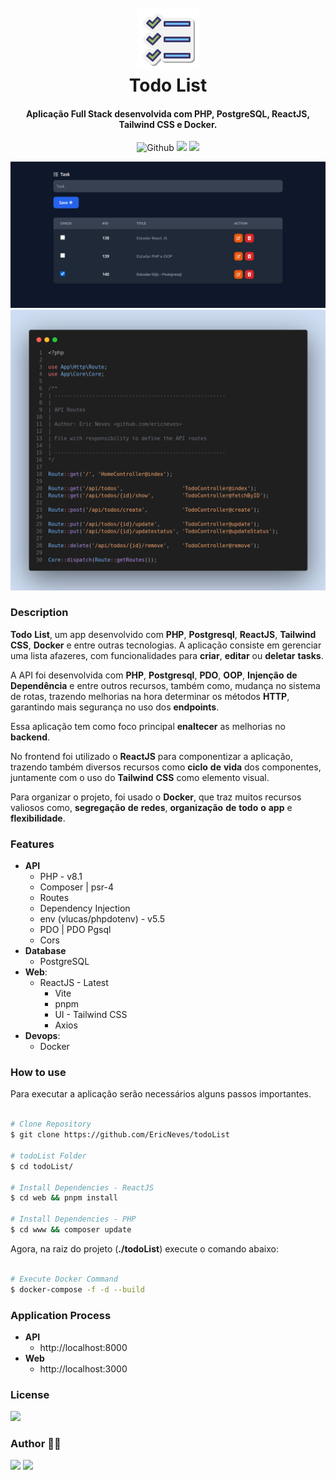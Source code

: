 <h1 align="center">
  <br />
  <img src=".github/favicon.png">
  <br />
  Todo List
  <br />
</h1>

<h4 align="center">
  Aplicação Full Stack desenvolvida com PHP, PostgreSQL, ReactJS, Tailwind CSS e Docker.
</h4> 

<p align="center">
  <img src="https://img.shields.io/github/last-commit/ericneves/todoList?style=flat-square&logo=github&logoColor=%23dddddd&label=LAST%20COMMIT&labelColor=%23333333" alt="Github">
  <img src="https://img.shields.io/github/languages/top/ericneves/todoList?style=flat-square&logo=PHP&logoColor=%238892BF&label=PHP&labelColor=%23dddddd">
  <img src="https://img.shields.io/github/license/ericneves/todoList?style=flat-square&color=%237f5af0">
</p>

![screenshot](.github/screenshotA.png)
![screenshot](.github/screenshotB.png)

### Description

**Todo** **List**, um app desenvolvido com **PHP**, **Postgresql**, **ReactJS**, **Tailwind** **CSS**, **Docker** e entre outras tecnologias. A aplicação consiste em gerenciar uma lista afazeres, com funcionalidades para **criar**, **editar** ou **deletar** **tasks**.

A API foi desenvolvida com **PHP**, **Postgresql**, **PDO**, **OOP**, **Injenção** **de** **Dependência** e entre outros recursos, também como, mudança no sistema de rotas, trazendo melhorias na hora determinar os métodos **HTTP**, garantindo mais segurança no uso dos **endpoints**.

Essa aplicação tem como foco principal **enaltecer** as melhorias no **backend**.

No frontend foi utilizado o **ReactJS** para componentizar a aplicação, trazendo também diversos recursos como **ciclo** **de** **vida** dos componentes, juntamente com o uso do **Tailwind** **CSS** como elemento visual.

Para organizar o projeto, foi usado o **Docker**, que traz muitos recursos valiosos como, **segregação** **de** **redes**, **organização** **de** **todo** **o** **app** e **flexibilidade**.

### Features 

* <b>API</b>
  - PHP - v8.1
   - Composer | psr-4
   - Routes
   - Dependency Injection
   - env (vlucas/phpdotenv) - v5.5
   - PDO | PDO Pgsql 
   - Cors
* <b>Database</b>
  - PostgreSQL
* <b>Web</b>:
    - ReactJS - Latest
      - Vite
      - pnpm
      - UI - Tailwind CSS
      - Axios
* <b>Devops</b>:
  - Docker

### How to use 

Para executar a aplicação serão necessários alguns passos importantes.


```sh

# Clone Repository
$ git clone https://github.com/EricNeves/todoList

# todoList Folder
$ cd todoList/

# Install Dependencies - ReactJS
$ cd web && pnpm install

# Install Dependencies - PHP
$ cd www && composer update


```

Agora, na raiz do projeto (**./todoList**) execute o comando abaixo:

```sh

# Execute Docker Command
$ docker-compose -f -d --build

```

### Application Process 

* <b>API</b>
  - http://localhost:8000
* <b>Web</b>
  - http://localhost:3000


### License 

<img src="https://img.shields.io/github/license/ericneves/todoList?style=flat-square&color=%237f5af0">

### Author 🧑‍💻
<a href="https://www.instagram.com/ericneves_dev/"><img src="https://img.shields.io/badge/Instagram-E4405F?style=for-the-badge&logo=instagram&logoColor=white"></a> <a href="https://linkedin.com/in/ericnevesrr"> <img src="https://img.shields.io/badge/LinkedIn-0077B5?style=for-the-badge&logo=linkedin&logoColor=white"></a>
